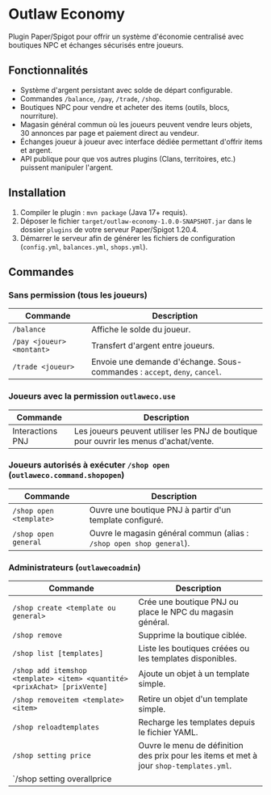 # Outlaw Economy

Plugin Paper/Spigot pour offrir un système d'économie centralisé avec boutiques NPC et échanges sécurisés entre joueurs.

## Fonctionnalités
- Système d'argent persistant avec solde de départ configurable.
- Commandes `/balance`, `/pay`, `/trade`, `/shop`.
- Boutiques NPC pour vendre et acheter des items (outils, blocs, nourriture).
- Magasin général commun où les joueurs peuvent vendre leurs objets, 30 annonces par page et paiement direct au vendeur.
- Échanges joueur à joueur avec interface dédiée permettant d'offrir items et argent.
- API publique pour que vos autres plugins (Clans, territoires, etc.) puissent manipuler l'argent.

## Installation
1. Compiler le plugin : `mvn package` (Java 17+ requis).
2. Déposer le fichier `target/outlaw-economy-1.0.0-SNAPSHOT.jar` dans le dossier `plugins` de votre serveur Paper/Spigot 1.20.4.
3. Démarrer le serveur afin de générer les fichiers de configuration (`config.yml`, `balances.yml`, `shops.yml`).

## Commandes

### Sans permission (tous les joueurs)
| Commande | Description |
| --- | --- |
| `/balance` | Affiche le solde du joueur. |
| `/pay <joueur> <montant>` | Transfert d'argent entre joueurs. |
| `/trade <joueur>` | Envoie une demande d'échange. Sous-commandes : `accept`, `deny`, `cancel`. |

### Joueurs avec la permission `outlaweco.use`
| Commande | Description |
| --- | --- |
| Interactions PNJ | Les joueurs peuvent utiliser les PNJ de boutique pour ouvrir les menus d'achat/vente. |

### Joueurs autorisés à exécuter `/shop open` (`outlaweco.command.shopopen`)
| Commande | Description |
| --- | --- |
| `/shop open <template>` | Ouvre une boutique PNJ à partir d'un template configuré. |
| `/shop open general` | Ouvre le magasin général commun (alias : `/shop open shop general`). |

### Administrateurs (`outlawecoadmin`)
| Commande | Description |
| --- | --- |
| `/shop create <template ou general>` | Crée une boutique PNJ ou place le NPC du magasin général. |
| `/shop remove` | Supprime la boutique ciblée. |
| `/shop list [templates]` | Liste les boutiques créées ou les templates disponibles. |
| `/shop add itemshop <template> <item> <quantité> <prixAchat> [prixVente]` | Ajoute un objet à un template simple. |
| `/shop removeitem <template> <item>` | Retire un objet d'un template simple. |
| `/shop reloadtemplates` | Recharge les templates depuis le fichier YAML. |
| `/shop setting price` | Ouvre le menu de définition des prix pour les items et met à jour `shop-templates.yml`. |
| `/shop setting overallprice <template> [buy|sell] <multiplicateur|reset>` | Ajuste les multiplicateurs d'achat et/ou de vente pour tous les objets d'une boutique. |

## Configuration (`config.yml`)
```yaml
economy:
  starting-balance: 100.0   # argent initial pour les nouveaux joueurs
  currency-name: "$"
trade:
  request-timeout: 30       # durée (secondes) des demandes d'échange
```

## API d'économie pour vos plugins
Deux approches sont possibles pour interagir avec l'économie depuis un autre plugin.

### 1. Utiliser l'API statique
```java
import com.outlaw.economy.api.EconomyAPI;

UUID joueur = ...;
EconomyAPI.deposit(joueur, 250.0, "Récompense de quête");          // ajoute 250 $
boolean ok = EconomyAPI.withdraw(joueur, 50.0, "Achat boutique"); // retire 50 (false si solde insuffisant)
double balance = EconomyAPI.getBalance(joueur);
```

### 2. Via le ServicesManager de Bukkit
```java
import com.outlaw.economy.api.EconomyService;
import org.bukkit.Bukkit;

EconomyService economy = Bukkit.getServicesManager().load(EconomyService.class);
if (economy != null) {
    UUID joueur = ...;
    if (economy.withdraw(joueur, 500.0, "Achat territoire")) {
        // ... effectuer l'achat d'un territoire, etc.
    }
}
```

L'interface `EconomyService` expose les méthodes suivantes :
- `double getBalance(UUID joueur)`
- `boolean deposit(UUID joueur, double montant, String raison)`
- `boolean withdraw(UUID joueur, double montant, String raison)`
- `String format(double montant)`
- `String currencyCode()`

Assurez-vous que votre plugin déclare une dépendance vers OutlawEconomy (via `plugin.yml` ou `softdepend`) pour être chargé après celui-ci.

### 3. Compatibilité Vault

OutlawEconomy enregistre automatiquement un pont `net.milkbowl.vault.economy.Economy`. Tant que Vault est installé, tous les plugins compatibles Vault verront OutlawEconomy comme fournisseur d'économie.

Dans votre `pom.xml`, ajoutez la dépendance Vault (scope `provided`) et le dépôt JitPack :

```xml
<repository>
    <id>jitpack.io</id>
    <url>https://jitpack.io</url>
</repository>

<dependency>
    <groupId>com.github.MilkBowl</groupId>
    <artifactId>VaultAPI</artifactId>
    <version>1.7.1</version>
    <scope>provided</scope>
</dependency>
```

Déclarez également `softdepend: [Vault]` dans votre `plugin.yml` pour attendre le chargement de Vault.

## Utilisation avec des PNJ (FancyNPC)

- Attribuez la permission `outlaweco.use` aux joueurs pour qu'ils puissent interagir avec les PNJ de boutique.
- Ne donnez pas la permission `outlaweco.command.shopopen` si vous souhaitez empêcher l'utilisation manuelle de `/shop open` dans le chat.
- Configurez votre PNJ FancyNPC pour exécuter la commande en console : `/shop open <joueur> <template|general>` (par exemple `shop open %player% color`).
- Le plugin vérifie toujours que le joueur ciblé possède `outlaweco.use`, ce qui garantit que seul le public autorisé peut ouvrir les menus.

## Création de boutiques NPC
- Les boutiques sont basées sur des villageois invulnérables.
- Effectuez `/shop create <type>` à l'endroit souhaité pour placer le NPC (`general` pour le magasin commun).
- Les joueurs interagissent avec le NPC pour ouvrir le menu d'achat/vente. Clic gauche = achat, clic droit = vente.
- Les boutiques sont sauvegardées dans `plugins/OutlawEconomy/shops.yml`.

## Système d'échange
- `/trade <joueur>` envoie une demande, qui expire après la durée définie dans la config.
- Lorsque l'échange est accepté, une interface s'ouvre avec deux colonnes : chaque joueur dépose ses items.
- Les boutons en bas permettent de proposer de l'argent (+1, +10, +100) et de confirmer l'échange.
- Si les deux joueurs confirment et possèdent les fonds nécessaires, l'échange est validé.

## Persistance des données
- `balances.yml` stocke les soldes des joueurs.
- `shops.yml` enregistre l'emplacement et le type de chaque boutique.

## Développement
- Langage : Java 17
- Build : Maven
- API serveur : Paper 1.20.4
